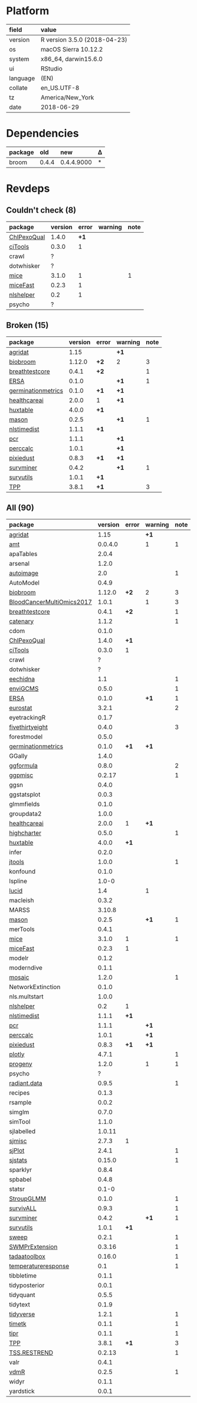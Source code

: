 # Platform

|field    |value                        |
|:--------|:----------------------------|
|version  |R version 3.5.0 (2018-04-23) |
|os       |macOS Sierra 10.12.2         |
|system   |x86_64, darwin15.6.0         |
|ui       |RStudio                      |
|language |(EN)                         |
|collate  |en_US.UTF-8                  |
|tz       |America/New_York             |
|date     |2018-06-29                   |

# Dependencies

|package |old   |new        |Δ  |
|:-------|:-----|:----------|:--|
|broom   |0.4.4 |0.4.4.9000 |*  |

# Revdeps

## Couldn't check (8)

|package                                |version |error  |warning |note |
|:--------------------------------------|:-------|:------|:-------|:----|
|[ChIPexoQual](problems.md#chipexoqual) |1.4.0   |__+1__ |        |     |
|[ciTools](problems.md#citools)         |0.3.0   |1      |        |     |
|crawl                                  |?       |       |        |     |
|dotwhisker                             |?       |       |        |     |
|[mice](problems.md#mice)               |3.1.0   |1      |        |1    |
|[miceFast](problems.md#micefast)       |0.2.3   |1      |        |     |
|[nlshelper](problems.md#nlshelper)     |0.2     |1      |        |     |
|psycho                                 |?       |       |        |     |

## Broken (15)

|package                                              |version |error  |warning |note |
|:----------------------------------------------------|:-------|:------|:-------|:----|
|[agridat](problems.md#agridat)                       |1.15    |       |__+1__  |     |
|[biobroom](problems.md#biobroom)                     |1.12.0  |__+2__ |2       |3    |
|[breathtestcore](problems.md#breathtestcore)         |0.4.1   |__+2__ |        |1    |
|[ERSA](problems.md#ersa)                             |0.1.0   |       |__+1__  |1    |
|[germinationmetrics](problems.md#germinationmetrics) |0.1.0   |__+1__ |__+1__  |     |
|[healthcareai](problems.md#healthcareai)             |2.0.0   |1      |__+1__  |     |
|[huxtable](problems.md#huxtable)                     |4.0.0   |__+1__ |        |     |
|[mason](problems.md#mason)                           |0.2.5   |       |__+1__  |1    |
|[nlstimedist](problems.md#nlstimedist)               |1.1.1   |__+1__ |        |     |
|[pcr](problems.md#pcr)                               |1.1.1   |       |__+1__  |     |
|[perccalc](problems.md#perccalc)                     |1.0.1   |       |__+1__  |     |
|[pixiedust](problems.md#pixiedust)                   |0.8.3   |__+1__ |__+1__  |     |
|[survminer](problems.md#survminer)                   |0.4.2   |       |__+1__  |1    |
|[survutils](problems.md#survutils)                   |1.0.1   |__+1__ |        |     |
|[TPP](problems.md#tpp)                               |3.8.1   |__+1__ |        |3    |

## All (90)

|package                                                            |version |error  |warning |note |
|:------------------------------------------------------------------|:-------|:------|:-------|:----|
|[agridat](problems.md#agridat)                                     |1.15    |       |__+1__  |     |
|[amt](problems.md#amt)                                             |0.0.4.0 |       |1       |1    |
|apaTables                                                          |2.0.4   |       |        |     |
|arsenal                                                            |1.2.0   |       |        |     |
|[autoimage](problems.md#autoimage)                                 |2.0     |       |        |1    |
|AutoModel                                                          |0.4.9   |       |        |     |
|[biobroom](problems.md#biobroom)                                   |1.12.0  |__+2__ |2       |3    |
|[BloodCancerMultiOmics2017](problems.md#bloodcancermultiomics2017) |1.0.1   |       |1       |3    |
|[breathtestcore](problems.md#breathtestcore)                       |0.4.1   |__+2__ |        |1    |
|[catenary](problems.md#catenary)                                   |1.1.2   |       |        |1    |
|cdom                                                               |0.1.0   |       |        |     |
|[ChIPexoQual](problems.md#chipexoqual)                             |1.4.0   |__+1__ |        |     |
|[ciTools](problems.md#citools)                                     |0.3.0   |1      |        |     |
|crawl                                                              |?       |       |        |     |
|dotwhisker                                                         |?       |       |        |     |
|[eechidna](problems.md#eechidna)                                   |1.1     |       |        |1    |
|[enviGCMS](problems.md#envigcms)                                   |0.5.0   |       |        |1    |
|[ERSA](problems.md#ersa)                                           |0.1.0   |       |__+1__  |1    |
|[eurostat](problems.md#eurostat)                                   |3.2.1   |       |        |2    |
|eyetrackingR                                                       |0.1.7   |       |        |     |
|[fivethirtyeight](problems.md#fivethirtyeight)                     |0.4.0   |       |        |3    |
|forestmodel                                                        |0.5.0   |       |        |     |
|[germinationmetrics](problems.md#germinationmetrics)               |0.1.0   |__+1__ |__+1__  |     |
|GGally                                                             |1.4.0   |       |        |     |
|[ggformula](problems.md#ggformula)                                 |0.8.0   |       |        |2    |
|[ggpmisc](problems.md#ggpmisc)                                     |0.2.17  |       |        |1    |
|ggsn                                                               |0.4.0   |       |        |     |
|ggstatsplot                                                        |0.0.3   |       |        |     |
|glmmfields                                                         |0.1.0   |       |        |     |
|groupdata2                                                         |1.0.0   |       |        |     |
|[healthcareai](problems.md#healthcareai)                           |2.0.0   |1      |__+1__  |     |
|[highcharter](problems.md#highcharter)                             |0.5.0   |       |        |1    |
|[huxtable](problems.md#huxtable)                                   |4.0.0   |__+1__ |        |     |
|infer                                                              |0.2.0   |       |        |     |
|[jtools](problems.md#jtools)                                       |1.0.0   |       |        |1    |
|konfound                                                           |0.1.0   |       |        |     |
|lspline                                                            |1.0-0   |       |        |     |
|[lucid](problems.md#lucid)                                         |1.4     |       |1       |     |
|macleish                                                           |0.3.2   |       |        |     |
|MARSS                                                              |3.10.8  |       |        |     |
|[mason](problems.md#mason)                                         |0.2.5   |       |__+1__  |1    |
|merTools                                                           |0.4.1   |       |        |     |
|[mice](problems.md#mice)                                           |3.1.0   |1      |        |1    |
|[miceFast](problems.md#micefast)                                   |0.2.3   |1      |        |     |
|modelr                                                             |0.1.2   |       |        |     |
|moderndive                                                         |0.1.1   |       |        |     |
|[mosaic](problems.md#mosaic)                                       |1.2.0   |       |        |1    |
|NetworkExtinction                                                  |0.1.0   |       |        |     |
|nls.multstart                                                      |1.0.0   |       |        |     |
|[nlshelper](problems.md#nlshelper)                                 |0.2     |1      |        |     |
|[nlstimedist](problems.md#nlstimedist)                             |1.1.1   |__+1__ |        |     |
|[pcr](problems.md#pcr)                                             |1.1.1   |       |__+1__  |     |
|[perccalc](problems.md#perccalc)                                   |1.0.1   |       |__+1__  |     |
|[pixiedust](problems.md#pixiedust)                                 |0.8.3   |__+1__ |__+1__  |     |
|[plotly](problems.md#plotly)                                       |4.7.1   |       |        |1    |
|[progeny](problems.md#progeny)                                     |1.2.0   |       |1       |1    |
|psycho                                                             |?       |       |        |     |
|[radiant.data](problems.md#radiantdata)                            |0.9.5   |       |        |1    |
|recipes                                                            |0.1.3   |       |        |     |
|rsample                                                            |0.0.2   |       |        |     |
|simglm                                                             |0.7.0   |       |        |     |
|simTool                                                            |1.1.0   |       |        |     |
|sjlabelled                                                         |1.0.11  |       |        |     |
|[sjmisc](problems.md#sjmisc)                                       |2.7.3   |1      |        |     |
|[sjPlot](problems.md#sjplot)                                       |2.4.1   |       |        |1    |
|[sjstats](problems.md#sjstats)                                     |0.15.0  |       |        |1    |
|sparklyr                                                           |0.8.4   |       |        |     |
|spbabel                                                            |0.4.8   |       |        |     |
|statsr                                                             |0.1-0   |       |        |     |
|[StroupGLMM](problems.md#stroupglmm)                               |0.1.0   |       |        |1    |
|[survivALL](problems.md#survivall)                                 |0.9.3   |       |        |1    |
|[survminer](problems.md#survminer)                                 |0.4.2   |       |__+1__  |1    |
|[survutils](problems.md#survutils)                                 |1.0.1   |__+1__ |        |     |
|[sweep](problems.md#sweep)                                         |0.2.1   |       |        |1    |
|[SWMPrExtension](problems.md#swmprextension)                       |0.3.16  |       |        |1    |
|[tadaatoolbox](problems.md#tadaatoolbox)                           |0.16.0  |       |        |1    |
|[temperatureresponse](problems.md#temperatureresponse)             |0.1     |       |        |1    |
|tibbletime                                                         |0.1.1   |       |        |     |
|tidyposterior                                                      |0.0.1   |       |        |     |
|tidyquant                                                          |0.5.5   |       |        |     |
|tidytext                                                           |0.1.9   |       |        |     |
|[tidyverse](problems.md#tidyverse)                                 |1.2.1   |       |        |1    |
|[timetk](problems.md#timetk)                                       |0.1.1   |       |        |1    |
|[tipr](problems.md#tipr)                                           |0.1.1   |       |        |1    |
|[TPP](problems.md#tpp)                                             |3.8.1   |__+1__ |        |3    |
|[TSS.RESTREND](problems.md#tssrestrend)                            |0.2.13  |       |        |1    |
|valr                                                               |0.4.1   |       |        |     |
|[vdmR](problems.md#vdmr)                                           |0.2.5   |       |        |1    |
|widyr                                                              |0.1.1   |       |        |     |
|yardstick                                                          |0.0.1   |       |        |     |

